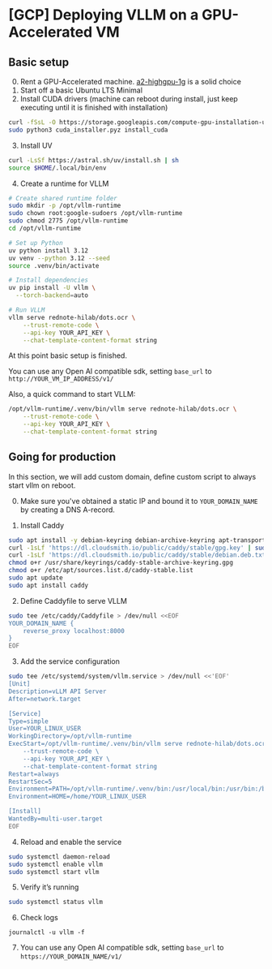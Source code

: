 # [GCP] Deploying VLLM on a GPU-Accelerated VM

## Basic setup

0. Rent a GPU-Accelerated machine. [a2-highgpu-1g](https://gcloud-compute.com/a2-highgpu-1g.html) is a solid choice
1. Start off a basic Ubuntu LTS Minimal
2. Install CUDA drivers (machine can reboot during install, just keep executing until it is finished with installation)

```bash
curl -fSsL -O https://storage.googleapis.com/compute-gpu-installation-us/installer/latest/cuda_installer.pyz
sudo python3 cuda_installer.pyz install_cuda
```

3. Install UV

```bash
curl -LsSf https://astral.sh/uv/install.sh | sh
source $HOME/.local/bin/env
```

4. Create a runtime for VLLM

```bash
# Create shared runtime folder
sudo mkdir -p /opt/vllm-runtime
sudo chown root:google-sudoers /opt/vllm-runtime
sudo chmod 2775 /opt/vllm-runtime
cd /opt/vllm-runtime

# Set up Python
uv python install 3.12
uv venv --python 3.12 --seed
source .venv/bin/activate

# Install dependencies
uv pip install -U vllm \
  --torch-backend=auto

# Run VLLM
vllm serve rednote-hilab/dots.ocr \
    --trust-remote-code \
    --api-key YOUR_API_KEY \
    --chat-template-content-format string

```

At this point basic setup is finished.

You can use any Open AI compatible sdk, setting `base_url` to `http://YOUR_VM_IP_ADDRESS/v1/`

Also, a quick command to start VLLM:

```bash
/opt/vllm-runtime/.venv/bin/vllm serve rednote-hilab/dots.ocr \
    --trust-remote-code \
    --api-key YOUR_API_KEY \
    --chat-template-content-format string
 ```

## Going for production

In this section, we will add custom domain, define custom script to always start vllm on reboot.

0. Make sure you've obtained a static IP and bound it to `YOUR_DOMAIN_NAME` by creating a DNS A-record.

1. Install Caddy

```bash
sudo apt install -y debian-keyring debian-archive-keyring apt-transport-https curl
curl -1sLf 'https://dl.cloudsmith.io/public/caddy/stable/gpg.key' | sudo gpg --dearmor -o /usr/share/keyrings/caddy-stable-archive-keyring.gpg
curl -1sLf 'https://dl.cloudsmith.io/public/caddy/stable/debian.deb.txt' | sudo tee /etc/apt/sources.list.d/caddy-stable.list
chmod o+r /usr/share/keyrings/caddy-stable-archive-keyring.gpg
chmod o+r /etc/apt/sources.list.d/caddy-stable.list
sudo apt update
sudo apt install caddy
```

2. Define Caddyfile to serve VLLM

```bash
sudo tee /etc/caddy/Caddyfile > /dev/null <<EOF
YOUR_DOMAIN_NAME {
    reverse_proxy localhost:8000
}
EOF
```

3. Add the service configuration

```bash
sudo tee /etc/systemd/system/vllm.service > /dev/null <<'EOF'
[Unit]
Description=vLLM API Server
After=network.target

[Service]
Type=simple
User=YOUR_LINUX_USER
WorkingDirectory=/opt/vllm-runtime
ExecStart=/opt/vllm-runtime/.venv/bin/vllm serve rednote-hilab/dots.ocr \
    --trust-remote-code \
    --api-key YOUR_API_KEY \
    --chat-template-content-format string
Restart=always
RestartSec=5
Environment=PATH=/opt/vllm-runtime/.venv/bin:/usr/local/bin:/usr/bin:/bin
Environment=HOME=/home/YOUR_LINUX_USER

[Install]
WantedBy=multi-user.target
EOF
```

4. Reload and enable the service

```bash
sudo systemctl daemon-reload
sudo systemctl enable vllm
sudo systemctl start vllm
```

5. Verify it’s running

```bash
sudo systemctl status vllm
```

6. Check logs

```
journalctl -u vllm -f
```

7. You can use any Open AI compatible sdk, setting `base_url` to `https://YOUR_DOMAIN_NAME/v1/`